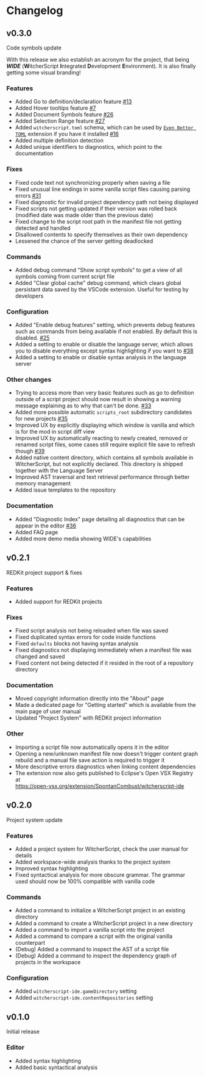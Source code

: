 <!-- Warning: This file is automatically copied from docs/user-manual/changelog.md into editors/vscode/CHANGELOG.md when changes are made to it! -->

# Changelog


## v0.3.0
Code symbols update

With this release we also establish an acronym for the project, that being ***WIDE*** (**W**itcherScript **I**ntegrated **D**evelopment **E**nvironment). 
It is also finally getting some visual branding!

### Features
- Added Go to definition/declaration feature [#13](https://github.com/SpontanCombust/witcherscript-ide/issues/13)
- Added Hover tooltips feature [#7](https://github.com/SpontanCombust/witcherscript-ide/issues/7)
- Added Document Symbols feature [#26](https://github.com/SpontanCombust/witcherscript-ide/issues/26)
- Added Selection Range feature [#27](https://github.com/SpontanCombust/witcherscript-ide/issues/27)
- Added `witcherscript.toml` schema, which can be used by [`Even Better TOML`](https://marketplace.visualstudio.com/items?itemName=tamasfe.even-better-toml) extension if you have it installed [#16](https://github.com/SpontanCombust/witcherscript-ide/issues/16)
- Added multiple definition detection
- Added unique identifiers to diagnostics, which point to the documentation

### Fixes
- Fixed code text not synchronizing properly when saving a file
- Fixed unusual line endings in some vanilla script files causing parsing errors [#31](https://github.com/SpontanCombust/witcherscript-ide/issues/31)
- Fixed diagnostic for invalid project dependency path not being displayed
- Fixed scripts not getting updated if their version was rolled back (modified date was made older than the previous date)
- Fixed change to the script root path in the manifest file not getting detected and handled
- Disallowed contents to specify themselves as their own dependency
- Lessened the chance of the server getting deadlocked

### Commands
- Added debug command "Show script symbols" to get a view of all symbols coming from current script file
- Added "Clear global cache" debug command, which clears global persistant data saved by the VSCode extension. Useful for testing by developers

### Configuration
- Added "Enable debug features" setting, which prevents debug features such as commands from being available if not enabled. By default this is disabled. [#25](https://github.com/SpontanCombust/witcherscript-ide/issues/25)
- Added a setting to enable or disable the language server, which allows you to disable everything except syntax highlighting if you want to [#38](https://github.com/SpontanCombust/witcherscript-ide/issues/38)
- Added a setting to enable or disable syntax analysis in the language server
  
### Other changes
- Trying to access more than very basic features such as go to definition outside of a script project should now result in showing a warning message explaining as to why that can't be done. [#33](https://github.com/SpontanCombust/witcherscript-ide/issues/33)
- Added more possible automatic `scripts_root` subdirectory candidates for new projects [#35](https://github.com/SpontanCombust/witcherscript-ide/issues/35)
- Improved UX by explicitly displaying which window is vanilla and which is for the mod in script diff view
- Improved UX by automatically reacting to newly created, removed or renamed script files, some cases still require explicit file save to refresh though [#39](https://github.com/SpontanCombust/witcherscript-ide/issues/39)
- Added native content directory, which contains all symbols available in WitcherScript, but not explicitly declared. This directory is shipped together with the Language Server
- Improved AST traversal and text retrieval performance through better memory management
- Added issue templates to the repository

### Documentation
- Added "Diagnostic Index" page detailing all diagnostics that can be appear in the editor [#36](https://github.com/SpontanCombust/witcherscript-ide/issues/36)
- Added FAQ page
- Added more demo media showing WIDE's capabilities


## v0.2.1
REDKit project support & fixes

### Features
- Added support for REDKit projects

### Fixes
- Fixed script analysis not being reloaded when file was saved
- Fixed duplicated syntax errors for code inside functions
- Fixed `defaults` blocks not having syntax analysis
- Fixed diagnostics not displaying immediately when a manifest file was changed and saved
- Fixed content not being detected if it resided in the root of a repository directory

### Documentation
- Moved copyright information directly into the "About" page
- Made a dedicated page for "Getting started" which is available from the main page of user manual
- Updated "Project System" with REDKit project information

### Other
- Importing a script file now automatically opens it in the editor
- Opening a new/unknown manifest file now doesn't trigger content graph rebuild and a manual file save action is required to trigger it
- More descriptive errors diagnostics when linking content dependencies
- The extension now also gets published to Eclipse's Open VSX Registry at   
<https://open-vsx.org/extension/SpontanCombust/witcherscript-ide>


## v0.2.0
Project system update

### Features
- Added a project system for WitcherScript, check the user manual for details
- Added workspace-wide analysis thanks to the project system
- Improved syntax highlighting 
- Fixed syntactical analysis for more obscure grammar. The grammar used should now be 100% compatible with vanilla code

### Commands
- Added a command to initialize a WitcherScript project in an existing directory
- Added a command to create a WitcherScript project in a new directory
- Added a command to import a vanilla script into the project
- Added a command to compare a script with the original vanilla counterpart
- (Debug) Added a command to inspect the AST of a script file
- (Debug) Added a command to inspect the dependency graph of projects in the workspace 

### Configuration
- Added `witcherscript-ide.gameDirectory` setting
- Added `witcherscript-ide.contentRepositories` setting


## v0.1.0
Initial release

### Editor
- Added syntax highlighting
- Added basic syntactical analysis